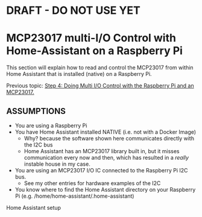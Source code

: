 # DRAFT - DO NOT USE YET

# MCP23017 multi-I/O Control with Home-Assistant on a Raspberry Pi
This section will explain how to read and control the MCP23017 from within Home Assistant that is installed (native) on a Raspberry Pi.

Previous topic: [Step 4: Doing Multi I/O Control with the Raspberry Pi and an MCP23017.](https://github.com/JurgenVanGorp/Step4-MCP23017-multi-IO-control-on-a-Raspberry-Pi-with-I2C)

## ASSUMPTIONS
* You are using a Raspberry Pi
* You have Home Assistant installed NATIVE (i.e. not with a Docker Image)
  * Why? because the software shown here communicates directly with the I2C bus
  * Home Assistant has an MCP23017 library built in, but it misses communication every now and then, which has resulted in a _really_ instable house in my case.
* You are using an MCP23017 I/O IC connected to the Raspberry Pi I2C bus.
  * See my other entries for hardware examples of the I2C
* You know where to find the Home Assistant directory on your Raspberry Pi (e.g. /home/home-assistant/.home-assistant) 


Home Assistant setup


